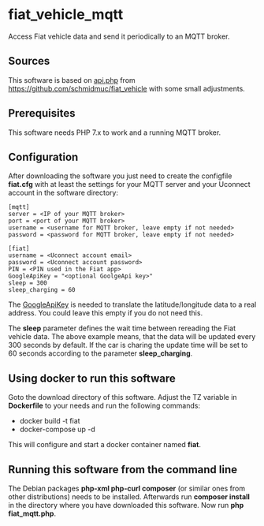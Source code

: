 # fiat_vehicle_mqtt
Access Fiat vehicle data and send it periodically to an MQTT broker.

## Sources
This software is based on [api.php](https://github.com/schmidmuc/fiat_vehicle/blob/main/api.php) from https://github.com/schmidmuc/fiat_vehicle with some small adjustments.

## Prerequisites
This software needs PHP 7.x to work and a running MQTT broker.

## Configuration
After downloading the software you just need to create the configfile __fiat.cfg__ with at least the settings for your MQTT server and your Uconnect account in the software directory:
```
[mqtt]
server = <IP of your MQTT broker>
port = <port of your MQTT broker>
username = <username for MQTT broker, leave empty if not needed>
password = <password for MQTT broker, leave empty if not needed>

[fiat]
username = <Uconnect account email>
password = <Uconnect account password>
PIN = <PIN used in the Fiat app>
GoogleApiKey = "<optional GoolgeApi key>"
sleep = 300
sleep_charging = 60
```

The [GoogleApiKey](https://support.google.com/googleapi/answer/6158862?hl=en) is needed to translate the latitude/longitude data to a real address. You could leave this empty if you do not need this.

The __sleep__ parameter defines the wait time between rereading the Fiat vehicle data. The above example means, that the data will be updated every 300 seconds by default. If the car is charing the update time will be set to 60 seconds according to the parameter __sleep_charging__.

## Using docker to run this software
Goto the download directory of this software. Adjust the TZ variable in __Dockerfile__ to your needs and run the following commands:
- docker build -t fiat
- docker-compose up -d

This will configure and start a docker container named __fiat__. 

## Running this software from the command line
The Debian packages __php-xml php-curl composer__ (or similar ones from other distributions) needs to be installed. Afterwards run __composer install__ in the directory where you have downloaded this software. Now run __php fiat_mqtt.php__.
